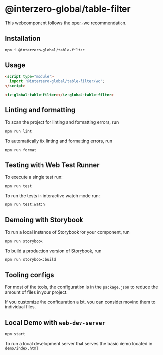 # @interzero-global/table-filter

This webcomponent follows the [open-wc](https://github.com/open-wc/open-wc) recommendation.

## Installation

```bash
npm i @interzero-global/table-filter
```

## Usage

```html
<script type="module">
  import '@interzero-global/table-filter/wc';
</script>

<iz-global-table-filter></iz-global-table-filter>
```

## Linting and formatting

To scan the project for linting and formatting errors, run

```bash
npm run lint
```

To automatically fix linting and formatting errors, run

```bash
npm run format
```

## Testing with Web Test Runner

To execute a single test run:

```bash
npm run test
```

To run the tests in interactive watch mode run:

```bash
npm run test:watch
```

## Demoing with Storybook

To run a local instance of Storybook for your component, run

```bash
npm run storybook
```

To build a production version of Storybook, run

```bash
npm run storybook:build
```


## Tooling configs

For most of the tools, the configuration is in the `package.json` to reduce the amount of files in your project.

If you customize the configuration a lot, you can consider moving them to individual files.

## Local Demo with `web-dev-server`

```bash
npm start
```

To run a local development server that serves the basic demo located in `demo/index.html`
